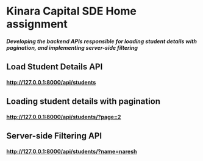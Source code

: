 # Kinara Capital SDE Home assignment
##### Developing the backend APIs responsible for loading student details with pagination, and implementing server-side filtering

## Load Student Details API
#### http://127.0.0.1:8000/api/students


## Loading student details with pagination
#### http://127.0.0.1:8000/api/students/?page=2

## Server-side Filtering API
#### http://127.0.0.1:8000/api/students/?name=naresh
